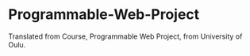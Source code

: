 # Programmable-Web-Project
Translated from Course, Programmable Web Project, from University of Oulu.
